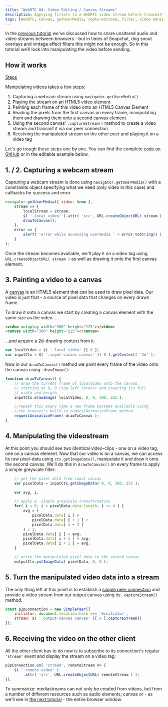 ```yaml
---
title: "WebRTC 04: Video Editing / Canvas Streams"
description: Applying filters to a WebRTC video stream before transmitting it
tags: [WebRTC, Canvas, getUserMedia, captureStream, filter, video manipulation]
---
```


In the [previous tutorial](../webrtc-audio-video) we've discussed how to share unaltered audio and video streams between browsers - but in times of Snapchat, dog snout overlays and vintage effect filters this might not be enough. So in this tutorial we'll look into manipulating the video before sending.

## How it works

[Steps](steps.png)

Manipulating videos takes a few steps:
1. Capturing a webcam stream using `navigator.getUserMedia()`
2. Playing the stream on an HTML5 video element
3. Painting each frame of this video onto an HTML5 Canvas Element
4. Reading the pixels from the first canvas on every frame, manipulating them and drawing them onto a second canvas element
5. Using the second canvas' `.captureStream()` method to create a video stream and transmit it via our peer connection
6. Receiving the manipulated stream on the other peer and playing it on a video tag

Let's go trough these steps one by one. You can find the complete [code on GitHub](https://github.com/deepstreamIO/dsh-demo-webrtc-examples/blob/master/04-canvas-streams/canvas-streams.js) or in the editable example below.

## 1. / 2. Capturing a webcam stream
Capturing a webcam stream is done using `navigator.getUserMedia()` with a constraints object specifying what we need (only video in this case) and callbacks for success and error.

```javascript
navigator.getUserMedia({ video: true },
    stream => {
        localStream = stream;
        $( '.local video' ).attr( 'src', URL.createObjectURL( stream ) );
        drawToCanvas();
    },
    error => {
        alert( 'error while accessing usermedia ' + error.toString() );
    }
);
```

Once the stream becomes available, we'll play it on a video tag using `URL.createObjectURL( stream )` as well as drawing it onto the first canvas element.

## 3. Painting a video to a canvas
A [canvas](https://developer.mozilla.org/en-US/docs/Web/API/Canvas_API/Tutorial) is an HTML5 element that can be used to draw pixel data. Our video is just that - a source of pixel data that changes on every drawn frame.

To draw it onto a canvas we start by creating a canvas element with the same size as the video...

```html
<video autoplay width="300" height="225"></video>
<canvas width="300" height="225"></canvas>
```

...and acquire a 2d-drawing context from it.

```javascript
var localVideo = $( '.local video' )[ 0 ];
var inputCtx = $( '.input-canvas canvas' )[ 0 ].getContext( '2d' );
```

Now in our `drawToCanvas()` method we paint every frame of the video onto the canvas using `.drawImage()`:

```javascript
function drawToCanvas() {
    // draw the current frame of localVideo onto the canvas,
    // starting at 0, 0 (top-left corner) and covering its full
    // width and heigth
    inputCtx.drawImage( localVideo, 0, 0, 300, 225 );

    //repeat this every time a new frame becomes available using
    //the browser's build-in requestAnimationFrame method
    requestAnimationFrame( drawToCanvas );
}
```


## 4. Manipulating the videostream
At this point you should see two identical video-clips - one on a video tag, one on a canvas element. Now that our video is on a canvas, we can access its raw pixel-data using `ctx.getImageData()`, manipulate it and draw it onto the second canvas. We'll do this in `drawToCanvas()` on every frame to apply a simple greyscale filter:

```javascript
    // get the pixel data from input canvas
    var pixelData = inputCtx.getImageData( 0, 0, 300, 255 );

    var avg, i;

    // apply a  simple greyscale transformation
    for( i = 0; i < pixelData.data.length; i += 4 ) {
        avg = (
            pixelData.data[ i ] +
            pixelData.data[ i + 1 ] +
            pixelData.data[ i + 2 ]
        ) / 3;
        pixelData.data[ i ] = avg;
        pixelData.data[ i + 1 ] = avg;
        pixelData.data[ i + 2 ] = avg;
    }

    // write the manipulated pixel data to the second canvas
    outputCtx.putImageData( pixelData, 0, 0 );
```

## 5. Turn the manipulated video data into a stream
The only thing left at this point is to establish a [simple peer connection](https://deepstreamhub.com/tutorials/protocols/webrtc-datachannels/) and provide a video stream from our output canvas using its `.captureStream()` method.

```javascript
const p2pConnection = new SimplePeer({
    initiator: document.location.hash === '#initiator',
    stream: $( '.output-canvas canvas' )[ 0 ].captureStream()
});
```

## 6. Receiving the video on the other client
All the other client has to do now is to subscribe to its connection's regular `'stream'` event and display the stream on a video tag:

```javascript
p2pConnection.on( 'stream', remoteStream => {
    $( '.remote video' )
        .attr( 'src', URL.createObjectURL( remoteStream ) );
});
```

To summarize: mediastreams can not only be created from videos, but from a number of different resources such as audio elements, canvas or - as we'll see in [the next tutorial](../webrtc-screen-sharing) - the entire browser window.
